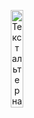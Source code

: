 <p align="center">
  <img src="https://github.com/Marikorzh/plant_recognition/assets/55840494/142a2734-4c5d-4826-b9c1-e746774b25b1" alt="Текст альтернативного опису зображення" width="20%" height=auto>
</p>
